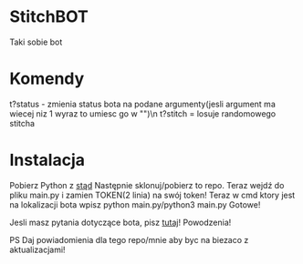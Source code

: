 # StitchBOT
Taki sobie bot
# Komendy
t?status - zmienia status bota na podane argumenty(jesli argument ma wiecej niz 1 wyraz to umiesc go w "")\n
t?stitch = losuje randomowego stitcha
# Instalacja
Pobierz Python z [stąd](https://python.org/)
Następnie sklonuj/pobierz to repo.
Teraz wejdź do pliku main.py i zamien TOKEN(2 linia) na swój token!
Teraz w cmd ktory jest na lokalizacji bota wpisz python main.py/python3 main.py
Gotowe!

Jesli masz pytania dotyczące bota, pisz [tutaj](https://github.com/reksio2947LOL/StitchBOT/issues)!
Powodzenia!

PS Daj powiadomienia dla tego repo/mnie aby byc na biezaco z aktualizacjami!
